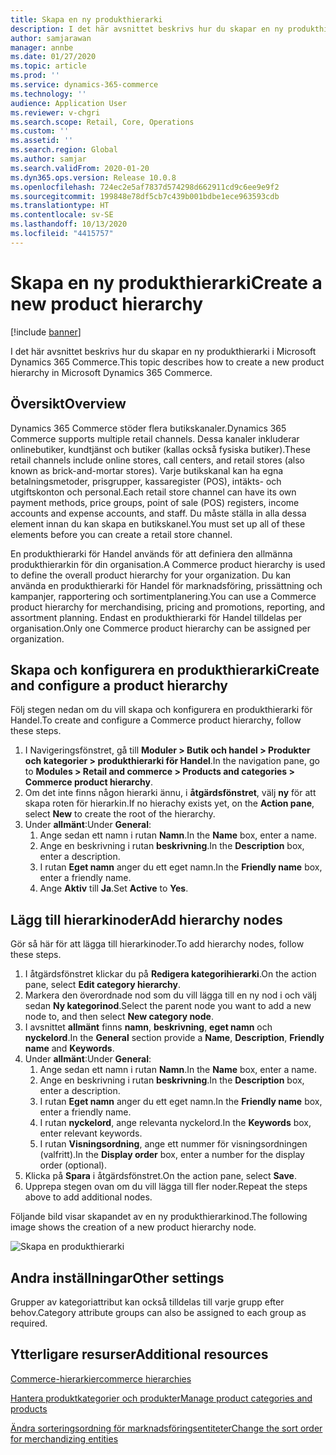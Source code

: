 ```yaml
---
title: Skapa en ny produkthierarki
description: I det här avsnittet beskrivs hur du skapar en ny produkthierarki i Microsoft Dynamics 365 Commerce.
author: samjarawan
manager: annbe
ms.date: 01/27/2020
ms.topic: article
ms.prod: ''
ms.service: dynamics-365-commerce
ms.technology: ''
audience: Application User
ms.reviewer: v-chgri
ms.search.scope: Retail, Core, Operations
ms.custom: ''
ms.assetid: ''
ms.search.region: Global
ms.author: samjar
ms.search.validFrom: 2020-01-20
ms.dyn365.ops.version: Release 10.0.8
ms.openlocfilehash: 724ec2e5af7837d574298d662911cd9c6ee9e9f2
ms.sourcegitcommit: 199848e78df5cb7c439b001bdbe1ece963593cdb
ms.translationtype: HT
ms.contentlocale: sv-SE
ms.lasthandoff: 10/13/2020
ms.locfileid: "4415757"
---
```

# <a name="create-a-new-product-hierarchy"></a><span data-ttu-id="1f878-103">Skapa en ny produkthierarki</span><span class="sxs-lookup"><span data-stu-id="1f878-103">Create a new product hierarchy</span></span>


[!include [banner](includes/banner.md)]

<span data-ttu-id="1f878-104">I det här avsnittet beskrivs hur du skapar en ny produkthierarki i Microsoft Dynamics 365 Commerce.</span><span class="sxs-lookup"><span data-stu-id="1f878-104">This topic describes how to create a new product hierarchy in Microsoft Dynamics 365 Commerce.</span></span>

## <a name="overview"></a><span data-ttu-id="1f878-105">Översikt</span><span class="sxs-lookup"><span data-stu-id="1f878-105">Overview</span></span>

<span data-ttu-id="1f878-106">Dynamics 365 Commerce stöder flera butikskanaler.</span><span class="sxs-lookup"><span data-stu-id="1f878-106">Dynamics 365 Commerce supports multiple retail channels.</span></span> <span data-ttu-id="1f878-107">Dessa kanaler inkluderar onlinebutiker, kundtjänst och butiker (kallas också fysiska butiker).</span><span class="sxs-lookup"><span data-stu-id="1f878-107">These retail channels include online stores, call centers, and retail stores (also known as brick-and-mortar stores).</span></span> <span data-ttu-id="1f878-108">Varje butikskanal kan ha egna betalningsmetoder, prisgrupper, kassaregister (POS), intäkts- och utgiftskonton och personal.</span><span class="sxs-lookup"><span data-stu-id="1f878-108">Each retail store channel can have its own payment methods, price groups, point of sale (POS) registers, income accounts and expense accounts, and staff.</span></span> <span data-ttu-id="1f878-109">Du måste ställa in alla dessa element innan du kan skapa en butikskanel.</span><span class="sxs-lookup"><span data-stu-id="1f878-109">You must set up all of these elements before you can create a retail store channel.</span></span> 

<span data-ttu-id="1f878-110">En produkthierarki för Handel används för att definiera den allmänna produkthierarkin för din organisation.</span><span class="sxs-lookup"><span data-stu-id="1f878-110">A Commerce product hierarchy is used to define the overall product hierarchy for your organization.</span></span> <span data-ttu-id="1f878-111">Du kan använda en produkthierarki för Handel för marknadsföring, prissättning och kampanjer, rapportering och sortimentplanering.</span><span class="sxs-lookup"><span data-stu-id="1f878-111">You can use a Commerce product hierarchy for merchandising, pricing and promotions, reporting, and assortment planning.</span></span> <span data-ttu-id="1f878-112">Endast en produkthierarki för Handel tilldelas per organisation.</span><span class="sxs-lookup"><span data-stu-id="1f878-112">Only one Commerce product hierarchy can be assigned per organization.</span></span>

## <a name="create-and-configure-a-product-hierarchy"></a><span data-ttu-id="1f878-113">Skapa och konfigurera en produkthierarki</span><span class="sxs-lookup"><span data-stu-id="1f878-113">Create and configure a product hierarchy</span></span>

<span data-ttu-id="1f878-114">Följ stegen nedan om du vill skapa och konfigurera en produkthierarki för Handel.</span><span class="sxs-lookup"><span data-stu-id="1f878-114">To create and configure a Commerce product hierarchy, follow these steps.</span></span>

1. <span data-ttu-id="1f878-115">I Navigeringsfönstret, gå till **Moduler \> Butik och handel \> Produkter och kategorier \> produkthierarki för Handel**.</span><span class="sxs-lookup"><span data-stu-id="1f878-115">In the navigation pane, go to **Modules \> Retail and commerce \> Products and categories \> Commerce product hierarchy**.</span></span>
1. <span data-ttu-id="1f878-116">Om det inte finns någon hierarki ännu, i **åtgärdsfönstret**, välj **ny** för att skapa roten för hierarkin.</span><span class="sxs-lookup"><span data-stu-id="1f878-116">If no hierachy exists yet, on the **Action pane**, select **New** to create the root of the hierarchy.</span></span>
1. <span data-ttu-id="1f878-117">Under **allmänt**:</span><span class="sxs-lookup"><span data-stu-id="1f878-117">Under **General**:</span></span>
    1. <span data-ttu-id="1f878-118">Ange sedan ett namn i rutan **Namn**.</span><span class="sxs-lookup"><span data-stu-id="1f878-118">In the **Name** box, enter a name.</span></span>
    1. <span data-ttu-id="1f878-119">Ange en beskrivning i rutan **beskrivning**.</span><span class="sxs-lookup"><span data-stu-id="1f878-119">In the **Description** box, enter a description.</span></span>
    1. <span data-ttu-id="1f878-120">I rutan **Eget namn** anger du ett eget namn.</span><span class="sxs-lookup"><span data-stu-id="1f878-120">In the **Friendly name** box, enter a friendly name.</span></span>
    1. <span data-ttu-id="1f878-121">Ange **Aktiv** till **Ja**.</span><span class="sxs-lookup"><span data-stu-id="1f878-121">Set **Active** to **Yes**.</span></span>

## <a name="add-hierarchy-nodes"></a><span data-ttu-id="1f878-122">Lägg till hierarkinoder</span><span class="sxs-lookup"><span data-stu-id="1f878-122">Add hierarchy nodes</span></span>

<span data-ttu-id="1f878-123">Gör så här för att lägga till hierarkinoder.</span><span class="sxs-lookup"><span data-stu-id="1f878-123">To add hierarchy nodes, follow these steps.</span></span>

1. <span data-ttu-id="1f878-124">I åtgärdsfönstret klickar du på **Redigera kategorihierarki**.</span><span class="sxs-lookup"><span data-stu-id="1f878-124">On the action pane, select **Edit category hierarchy**.</span></span>
1. <span data-ttu-id="1f878-125">Markera den överordnade nod som du vill lägga till en ny nod i och välj sedan **Ny kategorinod**.</span><span class="sxs-lookup"><span data-stu-id="1f878-125">Select the parent node you want to add a new node to, and then select **New category node**.</span></span>
1. <span data-ttu-id="1f878-126">I avsnittet **allmänt** finns **namn**, **beskrivning**, **eget namn** och **nyckelord**.</span><span class="sxs-lookup"><span data-stu-id="1f878-126">In the **General** section provide a **Name**, **Description**, **Friendly name** and **Keywords**.</span></span>
1. <span data-ttu-id="1f878-127">Under **allmänt**:</span><span class="sxs-lookup"><span data-stu-id="1f878-127">Under **General**:</span></span>
    1. <span data-ttu-id="1f878-128">Ange sedan ett namn i rutan **Namn**.</span><span class="sxs-lookup"><span data-stu-id="1f878-128">In the **Name** box, enter a name.</span></span>
    1. <span data-ttu-id="1f878-129">Ange en beskrivning i rutan **beskrivning**.</span><span class="sxs-lookup"><span data-stu-id="1f878-129">In the **Description** box, enter a description.</span></span>
    1. <span data-ttu-id="1f878-130">I rutan **Eget namn** anger du ett eget namn.</span><span class="sxs-lookup"><span data-stu-id="1f878-130">In the **Friendly name** box, enter a friendly name.</span></span>
    1. <span data-ttu-id="1f878-131">I rutan **nyckelord**, ange relevanta nyckelord.</span><span class="sxs-lookup"><span data-stu-id="1f878-131">In the **Keywords** box, enter relevant keywords.</span></span>
    1. <span data-ttu-id="1f878-132">I rutan **Visningsordning**, ange ett nummer för visningsordningen (valfritt).</span><span class="sxs-lookup"><span data-stu-id="1f878-132">In the **Display order** box, enter a number for the display order (optional).</span></span>
1. <span data-ttu-id="1f878-133">Klicka på **Spara** i åtgärdsfönstret.</span><span class="sxs-lookup"><span data-stu-id="1f878-133">On the action pane, select **Save**.</span></span>
1. <span data-ttu-id="1f878-134">Upprepa stegen ovan om du vill lägga till fler noder.</span><span class="sxs-lookup"><span data-stu-id="1f878-134">Repeat the steps above to add additional nodes.</span></span>

<span data-ttu-id="1f878-135">Följande bild visar skapandet av en ny produkthierarkinod.</span><span class="sxs-lookup"><span data-stu-id="1f878-135">The following image shows the creation of a new product hierarchy node.</span></span>

![Skapa en produkthierarki](media/create-product-hierarchy.png)

## <a name="other-settings"></a><span data-ttu-id="1f878-137">Andra inställningar</span><span class="sxs-lookup"><span data-stu-id="1f878-137">Other settings</span></span>

<span data-ttu-id="1f878-138">Grupper av kategoriattribut kan också tilldelas till varje grupp efter behov.</span><span class="sxs-lookup"><span data-stu-id="1f878-138">Category attribute groups can also be assigned to each group as required.</span></span>  

## <a name="additional-resources"></a><span data-ttu-id="1f878-139">Ytterligare resurser</span><span class="sxs-lookup"><span data-stu-id="1f878-139">Additional resources</span></span>

[<span data-ttu-id="1f878-140">Commerce-hierarkier</span><span class="sxs-lookup"><span data-stu-id="1f878-140">commerce hierarchies</span></span>](retail-hierarchies.md)

[<span data-ttu-id="1f878-141">Hantera produktkategorier och produkter</span><span class="sxs-lookup"><span data-stu-id="1f878-141">Manage product categories and products </span></span>](category-management-product-creation.md)

[<span data-ttu-id="1f878-142">Ändra sorteringsordning för marknadsföringsentiteter</span><span class="sxs-lookup"><span data-stu-id="1f878-142">Change the sort order for merchandizing entities</span></span>](custom-order-categories-nav-retail-prod-hierarchy.md)
